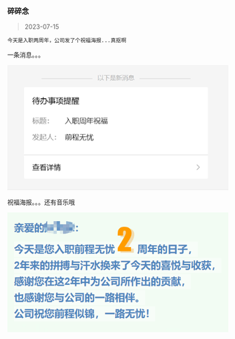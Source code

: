 ### 碎碎念

> 2023-07-15

```bash
今天是入职两周年，公司发了个祝福海报...真抠啊
```

一条消息。。。

![入职2周年祝福](daydaytalk.assets/image-20230715100333109.png)

祝福海报。。。还有音乐哦

![祝福海报](daydaytalk.assets/image-20230715101543162.png)
